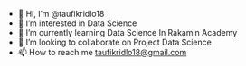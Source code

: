 - 👋 Hi, I’m @taufikridlo18
- 👀 I’m interested in Data Science
- 🌱 I’m currently learning Data Science In Rakamin Academy
- 💞️ I’m looking to collaborate on Project Data Science
- 📫 How to reach me taufikridlo18@gmail.com

<!---
taufikridlo18/taufikridlo18 is a ✨ special ✨ repository because its `README.md` (this file) appears on your GitHub profile.
You can click the Preview link to take a look at your changes.
--->
